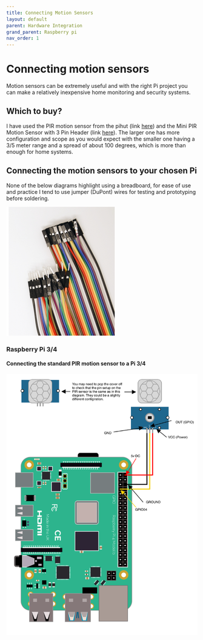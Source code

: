 ```yaml
---
title: Connecting Motion Sensors
layout: default
parent: Hardware Integration
grand_parent: Raspberry pi 
nav_order: 1
---
```


# Connecting motion sensors

Motion sensors can be extremely useful and with the right Pi project you can make a relatively inexpensive home monitoring and security systems.

## Which to buy?

I have used the PIR motion sensor from the pihut (link [here](https://thepihut.com/products/pir-motion-sensor-module)) and the Mini PIR Motion Sensor with 3 Pin Header (link [here](https://thepihut.com/products/breadboard-friendly-mini-pir-motion-sensor-with-3-pin-header)). The larger one has more configuration and scope as you would expect with the smaller one having a 3/5 meter range and a spread of about 100 degrees, which is more than enough for home systems.

## Connecting the motion sensors to your chosen Pi

None of the below diagrams highlight using a breadboard, for ease of use and practice I tend to use jumper (DuPont) wires for testing and prototyping before soldering.

![jumper cables](../img/jumper_wires.png)

### Raspberry Pi 3/4

#### Connecting the standard PIR motion sensor to a Pi 3/4

![Pi 4 wiring diagram](../img/Motion_PIR_sensor_connection.png)
